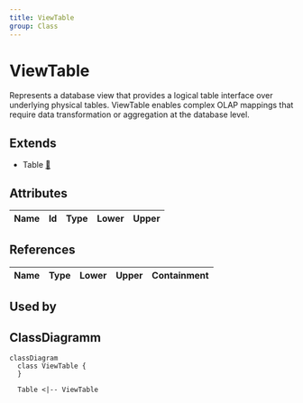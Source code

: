 ```yaml
---
title: ViewTable
group: Class
---
```


# ViewTable<a name="class-viewtable"></a>

Represents a database view that provides a logical table interface over underlying physical tables. ViewTable enables complex OLAP mappings that require data transformation or aggregation at the database level.
## Extends
- Table [🔗](./class-Table)
## Attributes

<table>
  <thead>
    <tr>
      <th>Name</th>
      <th>Id</th>
      <th>Type</th>
      <th>Lower</th>
      <th>Upper</th>
    </tr>
  </thead>
  <tbody>
  </tbody>
</table>

## References

<table>
  <thead>
    <tr>
      <th>Name</th>
      <th>Type</th>
      <th>Lower</th>
      <th>Upper</th>
      <th>Containment</th>
    </tr>
  </thead>
  <tbody>
  </tbody>
</table>



## Used by


## ClassDiagramm

```mermaid
classDiagram
  class ViewTable {
  }

  Table <|-- ViewTable

```
